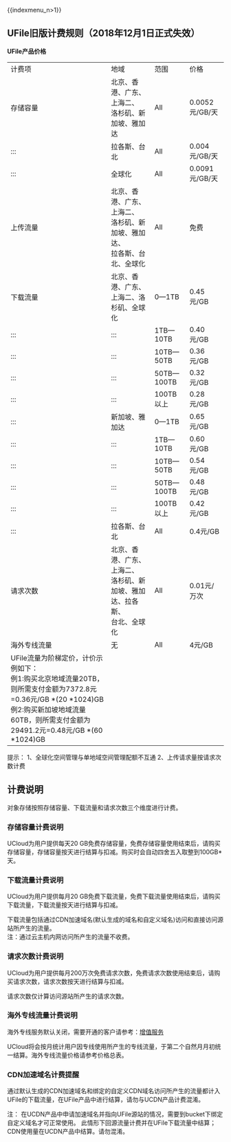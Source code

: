 {{indexmenu_n>1}}

## UFile旧版计费规则（2018年12月1日正式失效）

**UFile产品价格**

<table>
<tbody>
<tr class="odd">
<td>计费项</td>
<td>地域</td>
<td>范围</td>
<td>价格</td>
</tr>
<tr class="even">
<td>存储容量</td>
<td>北京、香港、广东、上海二、<br />
洛杉矶、新加坡、雅加达</td>
<td>All</td>
<td>0.0052元/GB/天</td>
</tr>
<tr class="odd">
<td>:::</td>
<td>拉各斯、台北</td>
<td>All</td>
<td>0.004元/GB/天</td>
</tr>
<tr class="even">
<td>:::</td>
<td>全球化</td>
<td>All</td>
<td>0.0091元/GB/天</td>
</tr>
<tr class="odd">
<td>上传流量</td>
<td>北京、香港、广东、上海二、<br />
洛杉矶、新加坡、雅加达、<br />
拉各斯、台北、全球化</td>
<td>All</td>
<td>免费</td>
</tr>
<tr class="even">
<td>下载流量</td>
<td>北京、香港、广东、<br />
上海二、洛杉矶、全球化</td>
<td>0—1TB</td>
<td>0.45元/GB</td>
</tr>
<tr class="odd">
<td>:::</td>
<td>:::</td>
<td>1TB—10TB</td>
<td>0.40元/GB</td>
</tr>
<tr class="even">
<td>:::</td>
<td>:::</td>
<td>10TB—50TB</td>
<td>0.36元/GB</td>
</tr>
<tr class="odd">
<td>:::</td>
<td>:::</td>
<td>50TB—100TB</td>
<td>0.32元/GB</td>
</tr>
<tr class="even">
<td>:::</td>
<td>:::</td>
<td>100TB以上</td>
<td>0.28元/GB</td>
</tr>
<tr class="odd">
<td>:::</td>
<td>新加坡、雅加达</td>
<td>0—1TB</td>
<td>0.65元/GB</td>
</tr>
<tr class="even">
<td>:::</td>
<td>:::</td>
<td>1TB—10TB</td>
<td>0.60元/GB</td>
</tr>
<tr class="odd">
<td>:::</td>
<td>:::</td>
<td>10TB—50TB</td>
<td>0.54元/GB</td>
</tr>
<tr class="even">
<td>:::</td>
<td>:::</td>
<td>50TB—100TB</td>
<td>0.48元/GB</td>
</tr>
<tr class="odd">
<td>:::</td>
<td>:::</td>
<td>100TB以上</td>
<td>0.42元/GB</td>
</tr>
<tr class="even">
<td>:::</td>
<td>拉各斯、台北</td>
<td>All</td>
<td>0.4元/GB</td>
</tr>
<tr class="odd">
<td>请求次数</td>
<td>北京、香港、广东、上海二、<br />
洛杉矶、新加坡、雅加达、拉各斯、<br />
台北、全球化</td>
<td>All</td>
<td>0.01元/万次</td>
</tr>
<tr class="even">
<td>海外专线流量</td>
<td>无</td>
<td>All</td>
<td>4元/GB</td>
</tr>
<tr class="odd">
<td>UFile流量为阶梯定价，计价示例如下：<br />
例1:购买北京地域流量20TB，则所需支付金额为7372.8元=0.36元/GB *(20 *1024)GB<br />
例2:购买新加坡地域流量60TB，则所需支付金额为29491.2元=0.48元/GB *(60 *1024)GB</td>
<td></td>
<td></td>
<td></td>
</tr>
</tbody>
</table>

提示：
1、全球化空间管理与单地域空间管理配额不互通
2、上传请求量按请求次数计费

## 计费说明

对象存储按照存储容量、下载流量和请求次数三个维度进行计费。

### 存储容量计费说明

UCloud为用户提供每天20
GB免费存储容量，免费存储容量使用结束后，请购买存储容量，存储容量按天进行结算与扣减。购买时会自动四舍五入取整到100GB\*天。

### 下载流量计费说明

UCloud为用户提供每月20 GB免费下载流量，免费下载流量使用结束后，请购买下载流量，下载流量按天进行结算与扣减。

下载流量包括通过CDN加速域名(默认生成的域名和自定义域名)访问和直接访问源站所产生的流量。  
注：通过云主机内网访问所产生的流量不收费。

### 请求次数计费说明

UCloud为用户提供每月200万次免费请求次数，免费请求次数使用结束后，请购买请求次数，请求次数按天进行结算与扣减。

请求次数仅计算访问源站所产生的请求次数。

### 海外专线流量计费说明

海外专线服务默认关闭，需要开通的客户请参考：[增值服务](https://docs.ucloud.cn/storage_cdn/ufile/pic)

UCloud将会按月统计用户因专线使用所产生的专线流量，于第二个自然月月初统一结算。海外专线流量价格请参考价格总表。

### CDN加速域名计费提醒

通过默认生成的CDN加速域名和绑定的自定义CDN域名访问所产生的流量都计入UFile的下载流量，在UFile产品中进行结算，请勿与UCDN产品计费混淆。

注：
在UCDN产品中申请加速域名并指向UFile源站的情况，需要到bucket下绑定自定义域名才可正常使用。
此情形下回源流量计费并在UFile下载流量中结算；CDN使用量在UCDN产品中结算。请勿混淆。
